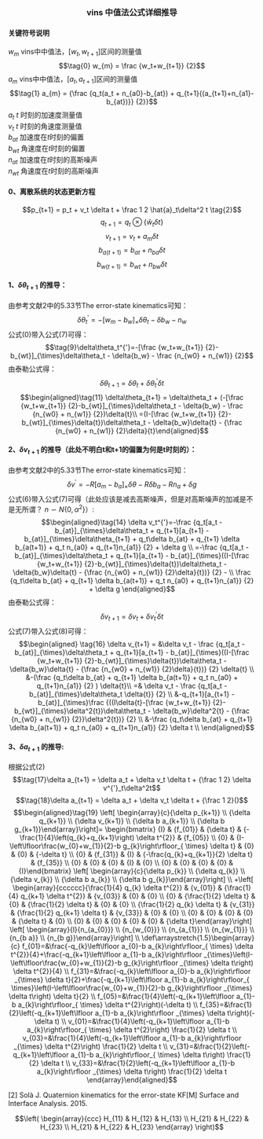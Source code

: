 <script src="https://cdn.mathjax.org/mathjax/latest/MathJax.js?config=TeX-AMS-MML_HTMLorMML" type="text/javascript"></script>
### <center>vins 中值法公式详细推导</center>
#### 关键符号说明
$w_m$ vins中中值法，$[w_t , w_{t+1}]$区间的测量值
$$\tag{0} w_{m} = \frac {w_t+w_{t+1}} {2}$$
$a_m$ vins中中值法，[$a_t , a_{t+1}]$区间的测量值
$$\tag{1} a_{m} = {\frac {q_t(a_t + n_{a0}-b_{at}) + q_{t+1}{(a_{t+1}+n_{a1}-b_{at})}} {2}}$$
$a_t$ $t$ 时刻的加速度测量值  
$v_t$ $t$ 时刻的角速度测量值  
$b_{at}$ 加速度在$t$时刻的偏置  
$b_{wt}$ 角速度在$t$时刻的偏置  
$n_{at}$ 加速度在$t$时刻的高斯噪声  
$n_{wt}$ 角速度在$t$时刻的高斯噪声  
#### 0、离散系统的状态更新方程

$$p_{t+1} = p_t + v_t \delta t + \frac 1 2 \hat{a}_t\delta^2 t \tag{2}$$
$$q_{t+1} = q_t\otimes\big\{\hat{w}_t\delta t\big\}\tag{3}$$
$$v_{t+1} = v_t + a_m \delta t \tag{4}$$
$$b_{a(t+1)} = b_{at} + n_{ba}\delta t \tag{5}$$
$$b_{w(t+1)} = b_{wt} + n_{bw}\delta t \tag{6}$$
#### 1、$\delta\theta_{t+1}$ 的推导：
由参考文献2中的5.33节The error-state kinematics可知：
$$\tag{8}\delta\theta_t^{'}=-[w_m - b_w]_{\times}\delta\theta_t - \delta b_w - n_w$$ 
公式$(0)$带入公式$(7)$可得：
$$\tag{9}\delta\theta_t^{'}=-[\frac {w_t+w_{t+1}} {2}-b_{wt}]_{\times}\delta\theta_t - \delta{b_w} - \frac {n_{w0} + n_{w1}} {2}$$ 
由泰勒公式得：
$$\tag{10} \delta\theta_{t+1} = \delta\theta_t + \delta\theta_t^{'}\delta{t}$$
$$\begin{aligned}\tag{11} \delta\theta_{t+1} = \delta\theta_t + (-[\frac {w_t+w_{t+1}} {2}-b_{wt}]_{\times}\delta\theta_t - \delta{b_w} - \frac {n_{w0} + n_{w1}} {2})\delta{t}\\
=(I-[\frac {w_t+w_{t+1}} {2}-b_{wt}]_{\times}\delta{t})\delta\theta_t - \delta{b_w}\delta{t} - {\frac {n_{w0} + n_{w1}} {2}\delta}{t}\end{aligned}$$

#### 2、$\delta{v}_{t+1}$ 的推导（此处不明白t和t+1的偏置为何是t时刻的）：
由参考文献2中的5.33节The error-state kinematics可知：
$$\tag{13}\delta{v}^{'}=-R[a_m - b_a]_{\times}\delta\theta - R\delta b_a - Rn_a + \delta g$$ 
公式$(6)$带入公式$(7)$可得（此处应该是减去高斯噪声，但是对高斯噪声的加减是不是无所谓？ $n\backsim N\{0,\alpha ^2\}$）:
$$\begin{aligned}\tag{14} \delta v_t^{'}=-\frac {q_t[a_t - b_{at}]_{\times}\delta\theta_t + q_{t+1}[a_{t+1} - b_{at}]_{\times}\delta\theta_{t+1} + q_t\delta b_{at} + q_{t+1} \delta b_{a(t+1)} + q_t n_{a0} + q_{t+1}n_{a1}} {2} + \delta g \\
 =-\frac {q_t[a_t - b_{at}]_{\times}\delta\theta_t + q_{t+1}[a_{t+1} - b_{at}]_{\times}((I-[\frac {w_t+w_{t+1}} {2}-b_{wt}]_{\times}\delta{t})\delta\theta_t - \delta{b_w}\delta{t} - {\frac {n_{w0} + n_{w1}} {2}\delta}{t})} {2} - \\
  \frac {q_t\delta b_{at} + q_{t+1} \delta b_{a(t+1)} + q_t n_{a0} + q_{t+1}n_{a1}} {2} + \delta g \end{aligned}$$ 
由泰勒公式得：
$$\tag{15} \delta v_{t+1} = \delta v_t + \delta v_t^{'}\delta{t}$$
公式$(7)$带入公式$(8)$可得：
$$\begin{aligned} \tag{16} \delta v_{t+1} = &\delta v_t - \frac {q_t[a_t - b_{at}]_{\times}\delta\theta_t + q_{t+1}[a_{t+1} - b_{at}]_{\times}((I-[\frac {w_t+w_{t+1}} {2}-b_{wt}]_{\times}\delta{t})\delta\theta_t - \delta{b_w}\delta{t} - {\frac {n_{w0} + n_{w1}} {2}\delta}{t})} {2} \delta{t} \\
&-(\frac {q_t\delta b_{at} + q_{t+1} \delta b_{a(t+1)} + q_t n_{a0} + q_{t+1}n_{a1}} {2} ) \delta{t}\\
=& \delta v_t - \frac {q_t[a_t - b_{at}]_{\times}\delta\theta_t \delta{t}} {2} \\
&-q_{t+1}[a_{t+1} - b_{at}]_{\times}\frac {((I\delta{t}-[\frac {w_t+w_{t+1}} {2}-b_{wt}]_{\times}\delta^2{t})\delta\theta_t - \delta{b_w}\delta^2{t} - {\frac {n_{w0} + n_{w1}} {2}}\delta^2{t})} {2}  \\
&-\frac {q_t\delta b_{at} + q_{t+1} \delta b_{a(t+1)} + q_t n_{a0} + q_{t+1}n_{a1}} {2} \delta t \\
\end{aligned}$$
#### 3、$\delta{a}_{t+1}$ 的推导:
根据公式$(2)$
$$\tag{17}\delta a_{t+1} = \delta a_t + \delta v_t \delta t + {\frac 1 2} \delta v^{'}_t\delta^2t$$
$$\tag{18}\delta a_{t+1} = \delta a_t + \delta v_t \delta t + {\frac 1 2}()$$
$$\begin{aligned}\tag{19} \left[ \begin{array}{c}{\delta p_{k+1}} \\ {\delta q_{k+1}} \\ {\delta v_{k+1}} \\ {\delta b a_{k+1}} \\ {\delta b g_{k+1}}\end{array}\right]=
\begin{bmatrix}
{I} & {f_{01}} & {\delta t} & {-\frac{1}{4}\left(q_{k}+q_{k+1}\right) \delta t^{2}} & {f_{05}} \\ {0} & {I-\left\lfloor\frac{w_{0}+w_{1}}{2}-b g_{k}\right\rfloor_{ \times} \delta t} & {0} & {0} & {-\delta t} \\ {0} & {f_{31}} & {I} & {-\frac{q_{k}+q_{k+1}}{2} \delta t} & {f_{35}} \\ {0} & {0} & {0} & {I} & {0} \\ {0} & {0} & {0} & {0} & {I}\end{bmatrix} 
\left[ \begin{array}{c}{\delta p_{k}} \\ {\delta q_{k}} \\ {\delta v_{k}} \\ {\delta b a_{k}} \\ {\delta b g_{k}}\end{array}\right]
\\
+\left[ \begin{array}{cccccc}{\frac{1}{4} q_{k} \delta t^{2}} & {v_{01}} & {\frac{1}{4} q_{k+1} \delta t^{2}} & {v_{03}} & {0} & {0} \\ {0} & {\frac{1}{2} \delta t} & {0} & {\frac{1}{2} \delta t} & {0} & {0} \\ {\frac{1}{2} q_{k} \delta t} & {v_{31}} & {\frac{1}{2} q_{k+1} \delta t} & {v_{33}} & {0} & {0} \\ {0} & {0} & {0} & {0} & {\delta t} & {0} \\ {0} & {0} & {0} & {0} & {0} & {\delta t}\end{array}\right] \left[ \begin{array}{l}{n_{a_{0}}} \\ {n_{w_{0}}} \\ {n_{a_{1}}} \\ {n_{w_{1}}} \\ {n_{b a}} \\ {n_{b g}}\end{array}\right] \\
\def\arraystretch{1.5}\begin{array}{c} f_{01}=&\frac{-q_{k}\left\lfloor a_{0}-b a_{k}\right\rfloor_{ \times} \delta t^{2}}{4}+\frac{-q_{k+1}\left\lfloor a_{1}-b a_{k}\right\rfloor _{\times}\left(I-\left\lfloor\frac{w_{0}+w_{1}}{2}-b g_{k}\right\rfloor _{\times} \delta t\right) \delta t^{2}}{4} \\
f_{31}=&\frac{-q_{k}\left\lfloor a_{0}-b a_{k}\right\rfloor _{\times} \delta t}{2}+\frac{-q_{k+1}\left\lfloor a_{1}-b a_{k}\right\rfloor_{ \times}\left(I-\left\lfloor\frac{w_{0}+w_{1}}{2}-b g_{k}\right\rfloor _{\times} \delta t\right) \delta t}{2} \\
f_{05}=&\frac{1}{4}\left(-q_{k+1}\left\lfloor a_{1}-b a_{k}\right\rfloor_{ \times} \delta t^{2}\right)(-\delta t) \\ 
f_{35}=&\frac{1}{2}\left(-q_{k+1}\left\lfloor a_{1}-b a_{k}\right\rfloor _{\times} \delta t\right)(-\delta t) \\
v_{01}=&\frac{1}{4}\left(-q_{k+1}\left\lfloor a_{1}-b a_{k}\right\rfloor_{ \times} \delta t^{2}\right) \frac{1}{2} \delta t \\
v_{03}=&\frac{1}{4}\left(-q_{k+1}\left\lfloor a_{1}-b a_{k}\right\rfloor _{\times} \delta t^{2}\right) \frac{1}{2} \delta t \\
v_{31}=&\frac{1}{2}\left(-q_{k+1}\left\lfloor a_{1}-b a_{k}\right\rfloor_{ \times} \delta t\right) \frac{1}{2} \delta t \\
v_{33}=&\frac{1}{2}\left(-q_{k+1}\left\lfloor a_{1}-b a_{k}\right\rfloor _{\times} \delta t\right) \frac{1}{2} \delta t \end{array}\end{aligned}$$

[2] Solà J. Quaternion kinematics for the error-state KF[M] Surface and Interface Analysis. 2015.

$$\left( \begin{array}{ccc}
H_{11} & H_{12} & H_{13} \\
H_{21} & H_{22} & H_{23} \\
H_{21} & H_{22} & H_{23} 
\end{array} \right)$$
